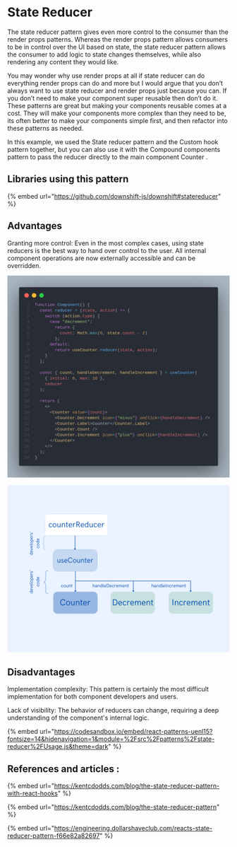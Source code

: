 # State Reducer

The state reducer pattern gives even more control to the consumer than the render props patterns. Whereas the render props pattern allows consumers to be in control over the UI based on state, the state reducer pattern allows the consumer to add logic to state changes themselves, while also rendering any content they would like.

You may wonder why use render props at all if state reducer can do everything render props can do and more but I would argue that you don’t always want to use state reducer and render props just because you can. If you don’t need to make your component super reusable then don’t do it. These patterns are great but making your components reusable comes at a cost. They will make your components more complex than they need to be, its often better to make your components simple first, and then refactor into these patterns as needed.



In this example, we used the State reducer pattern and the Custom hook pattern together, but you can also use it with the Compound components pattern to pass the reducer directly to the main component Counter .

## Libraries using this pattern&#x20;

{% embed url="https://github.com/downshift-js/downshift#statereducer" %}

## Advantages

Granting more control: Even in the most complex cases, using state reducers is the best way to hand over control to the user. All internal component operations are now externally accessible and can be overridden.

![](<../../.gitbook/assets/gate (1).png>)

&#x20;

![ ](<../../.gitbook/assets/re-render queue (12).png>)

## Disadvantages

Implementation complexity: This pattern is certainly the most difficult implementation for both component developers and users.

Lack of visibility: The behavior of reducers can change, requiring a deep understanding of the component's internal logic.

{% embed url="https://codesandbox.io/embed/react-patterns-uenl15?fontsize=14&hidenavigation=1&module=%2Fsrc%2Fpatterns%2Fstate-reducer%2FUsage.js&theme=dark" %}

## &#x20;References and articles :

{% embed url="https://kentcdodds.com/blog/the-state-reducer-pattern-with-react-hooks" %}

{% embed url="https://kentcdodds.com/blog/the-state-reducer-pattern" %}

{% embed url="https://engineering.dollarshaveclub.com/reacts-state-reducer-pattern-f66e82a82697" %}
